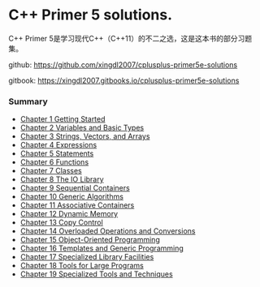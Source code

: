 # C++ Primer 5 solutions.

C++ Primer 5是学习现代C++（C++11）的不二之选，这是这本书的部分习题集。

github: https://github.com/xingdl2007/cplusplus-primer5e-solutions

gitbook: https://xingdl2007.gitbooks.io/cplusplus-primer5e-solutions

### Summary

- [Chapter 1 Getting Started](chapter-1-getting-started.md)
- [Chapter 2 Variables and Basic Types](chapter-2-variables-and-basic-types.md)
- [Chapter 3 Strings, Vectors, and Arrays](chapter-3-strings-vectors-and-arrays.md)
- [Chapter 4 Expressions](chapter-4-expressions.md)
- [Chapter 5 Statements](chapter-5-statements.md)
- [Chapter 6 Functions](chapter-6-functions.md)
- [Chapter 7 Classes](chapter-7-classes.md)
- [Chapter 8 The IO Library](chapter-8-the-io-library.md)
- [Chapter 9 Sequential Containers](chapter-9-sequential-containers.md)
- [Chapter 10 Generic Algorithms](chapter-10-generic-algorithms.md)
- [Chapter 11 Associative Containers](chapter-11-associative-containers.md)
- [Chapter 12 Dynamic Memory](chapter-12-dynamic-memory.md)
- [Chapter 13 Copy Control](chapter-13-copy-control.md)
- [Chapter 14 Overloaded Operations and Conversions](chapter-14-overloaded-operations-and-conversions.md)
- [Chapter 15 Object-Oriented Programming](chapter-15-object-oriented-programming.md)
- [Chapter 16 Templates and Generic Programming](chapter-16-templates-and-generic-programming.md)
- [Chapter 17 Specialized Library Facilities](chapter-17-specialized-library-facilities.md)
- [Chapter 18 Tools for Large Programs](chapter-18-tools-for-large-programs.md)
- [Chapter 19 Specialized Tools and Techniques](chapter-19-specialized-tools-and-techniques.md)

